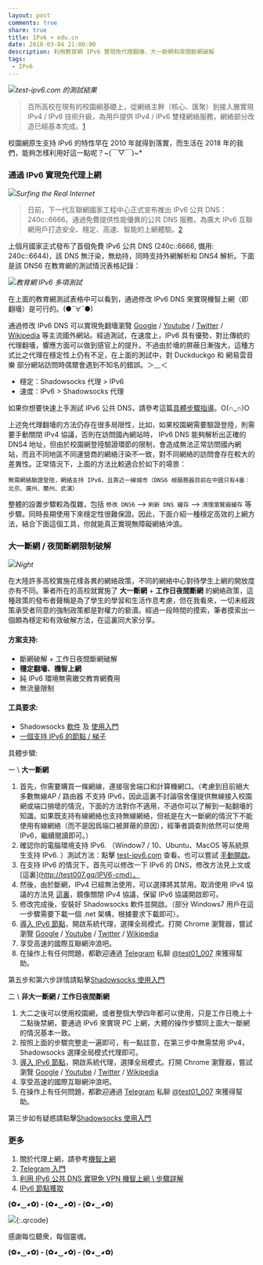```yaml
---
layout: post
comments: true
share: true
title: IPv6 + edu.cn
date: 2018-03-04 21:00:00
description: 利用教育網 IPv6 實現免代理翻墻、大一斷網和夜間斷網破解
tags: 
 - IPv6
---
```


![](http://telegra.ph/file/c05093cc1a5e43370c0b7.png)*test-ipv6.com 的測試結果*

> 百所高校在現有的校園網基礎上，從網絡主幹（核心、匯聚）到接入層實現 IPv4 / IPv6 技術升級，為用戶提供 IPv4 / IPv6 雙棧網絡服務，網絡部分改造已經基本完成。[1] 

校園網原生支持 IPv6 的特性早在 2010 年就得到落實，而生活在 2018 年的我們，能夠怎樣利用好這一點呢？~(￣▽￣)~*

### 通過 IPv6 實現免代理上網 #

![](http://telegra.ph/file/5f50b256394538c51b452.jpg)*Surfing the Real Internet*

> 日前，下一代互聯網國家工程中心正式宣布推出 IPv6 公共 DNS：240c::6666。通過免費提供性能優異的公共 DNS 服務，為廣大 IPv6 互聯網用戶打造安全、穩定、高速、智能的上網體驗。[2]

上個月國家正式發布了首個免費 IPv6 公共 DNS (240c::6666, 備用: 240c::6644)，該 DNS 無汙染，無劫持，同時支持外網解析和 DNS4 解析。下面是該 DNS6 在教育網的測試情況表格記錄：

![](http://telegra.ph/file/6bb3cae4d5214d83e62da.png)*教育網 IPv6 多項測試*

在上面的教育網測試表格中可以看到，通過修改 IPv6 DNS 來實現機智上網（即翻墻）是可行的。(●ˇ∀ˇ●)

通過修改 IPv6 DNS 可以實現免翻墻瀏覽 [Google](https://www.google.com.hk) / [Youtube](https://www.youtube.com/) / [Twitter](https://twitter.com/) / [Wikipedia](https://www.wikipedia.org/) 等主流國外網站。經過測試，在速度上，IPv6 具有優勢，對比傳統的代理翻墻，響應方面可以做到感官上的提升。不過由於墻的屏蔽日漸強大，這種方式比之代理在穩定性上仍有不足，在上面的測試中，對 Duckduckgo 和 網易雲音樂 部分網站訪問時偶爾會遇到不知名的錯誤。＞﹏＜

 * 穩定：Shadowsocks 代理 > IPv6
 * 速度：IPv6 > Shadowsocks 代理

如果你想要快速上手測試 IPv6 公共 DNS，請參考這篇[具體步驟指導](http://test007.gq/IPV6-cmd)。O(∩_∩)O

上述免代理翻墻的方法仍存在很多局限性，比如，如果校園網需要驗證登陸，則需要手動關閉 IPv4 協議，否則在訪問國內網站時， IPv6 DNS 能夠解析出正確的 DNS4 地址，但由於校園網登陸驗證環節的限制，會造成無法正常訪問國內網站，而且不同地區不同運營商的網絡汙染不一致，對不同網絡的訪問會存在較大的差異性。正常情況下，上面的方法比較適合於如下的場景：

```
無需網絡驗證登陸，網絡支持 IPv6，且靠近一線城市（DNS6 根服務器目前在中國只有4臺：北京、廣州、蘭州、武漢）
```

整體的設置步驟較為復雜，包括 `修改 DNS6` --> `刷新 DNS 緩存` --> `清理瀏覽器緩存` 等步驟。同時長期使用下來穩定性很難保證。因此，下面介紹一種穩定高效的上網方法，結合下面這個工具，你就能真正實現無障礙網絡沖浪。

### 大一斷網 / 夜間斷網限制破解 ##

![](http://telegra.ph/file/83d1f63ff17687cc98ba6.jpg)*Night*

在大陸許多高校實施花樣各異的網絡政策，不同的網絡中心對待學生上網的開放度亦有不同。筆者所在的高校就實施了 **大一斷網** + **工作日夜間斷網** 的網絡政策，這種政策的發布者聲稱是為了學生的學習和生活作息考慮，但在我看來，一切未經政策承受者同意的強制政策都是對權力的褻瀆。經過一段時間的摸索，筆者摸索出一個頗為穩定和有效破解方法，在這裏同大家分享。

#### 方案支持:

 * 斷網破解 + 工作日夜間斷網破解
 * **穩定翻墻、機智上網**
 * 純 IPv6 環境無需繳交教育網費用
 * 無流量限制

#### 工具要求:

 * Shadowsocks [軟件](http://test007.gq/ssr-download) 及 [使用入門](http://test007.gq/ss-cmd)
 * [一個支持 IPv6 的節點 / 梯子](http://test007.gq/IPV6-node)

具體步驟:

一 \ **大一斷網**

1. 首先，你需要購買一條網線，連接宿舍端口和計算機網口。（考慮到目前絕大多數無線AP / 路由器 不支持 IPv6，因此這裏不討論宿舍僅提供無線接入校園網或端口損壞的情況，下面的方法對你不適用，不過你可以了解到一點翻墻的知識。如果既支持有線網絡也支持無線網絡，但衹是在大一斷網的情況下不能使用有線網絡（而不是因爲端口被屏蔽的原因），經筆者調查則依然可以使用 IPv6，繼續閱讀即可。）
2. 確認你的電腦環境支持 IPv6. （Window7 / 10、Ubuntu、MacOS 等系統原生支持 IPv6. ）測試方法：點擊 [test-ipv6.com](https://test-ipv6.com) 查看。也可以嘗試 [手動開啟](https://github.com/Alvin9999/new-pac/wiki/ipv6%E5%BC%80%E5%90%AF%E6%96%B9%E6%B3%95)。
3. 在支持 IPv6 的情況下，首先可以修改一下 IPv6 的 DNS，修改方法見上文或 [這裏](http://test007.gq/IPV6-cmd）。
4. 然後，由於斷網，IPv4 已經無法使用，可以選擇將其禁用。取消使用 IPv4 協議的方法見 [這裏](http://www.91linux.com/html/2017/win10_0623/70488.html)，鏡像關閉 IPv4 協議，保留 IPv6 協議開啟即可。
5. 修改完成後，安裝好 Shadowsocks 軟件並開啟。（部分 Windows7 用戶在這一步驟需要下載一個 .net 架構，根據要求下載即可）。
6. [導入 IPv6 節點](http://test007.gq/IPV6-node)，開啟系統代理，選擇全局模式。打開 Chrome 瀏覽器，嘗試瀏覽 [Google](https://www.google.com.hk) / [Youtube](https://www.youtube.com/) / [Twitter](https://twitter.com/) / [Wikipedia](https://www.wikipedia.org/)
7. 享受高速的國際互聯網沖浪吧。
8. 在操作上有任何問題，都歡迎通過 [Telegram](http://test007.gq/Telegram) 私聊 [@test01_007](https://t.me/test01_007) 來獲得幫助。

第五步和第六步詳情請點擊[Shadowsocks 使用入門](http://test007.gq/ss-intro)

二 \ **非大一斷網 / 工作日夜間斷網**

1. 大二之後可以使用校園網，或者整個大學四年都可以使用，只是工作日晚上十二點後禁網，要通過 IPv6 來實現 PC 上網，大體的操作步驟同上面大一斷網的情況基本一致。
2. 按照上面的步驟完整走一遍即可，有一點註意，在第三步中無需禁用 IPv4，Shadowsocks 選擇全局模式代理即可。
3. [導入 IPv6 節點](http://test007.gq/IPV6-node)，開啟系統代理，選擇全局模式。打開 Chrome 瀏覽器，嘗試瀏覽 [Google](https://www.google.com.hk) / [Youtube](https://www.youtube.com/) / [Twitter](https://twitter.com/) / [Wikipedia](https://www.wikipedia.org/)
4. 享受高速的國際互聯網沖浪吧。
5. 在操作上有任何問題，都歡迎通過 [Telegram](http://test007.gq/Telegram) 私聊 [@test01_007](https://t.me/test01_007) 來獲得幫助。

第三步如有疑惑請點擊[Shadowsocks 使用入門](http://test007.gq/ss-intro)

[1]:http://www.edu.cn/IPv6_xyw_7949/20100810/t20100810_506444.shtml
[2]:http://www.cfiec.net/news/s/?973.html

### 更多

1. 關於代理上網，請參考[機智上網](http://test007.gq/surf-the-real)
2. [Telegram 入門](http://test007.gq/Telegram)
3. [利用 IPv6 公共 DNS 實現免 VPN 機智上網 \ 步驟詳解](http://test007.gq/IPV6-cmd)
4. [IPv6 節點獲取](http://test007.gq/IPV6-node)

**(✿◕‿◕✿) - (✿◕‿◕✿) - (✿◕‿◕✿)**

![](http://telegra.ph/file/266899c5402c9ebb14269.png){:.qrcode}

感謝每位聽衆，每個靈魂。

**(✿◕‿◕✿) - (✿◕‿◕✿) - (✿◕‿◕✿)**
